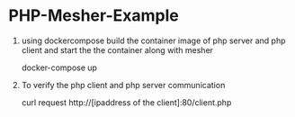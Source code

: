 # PHP-Mesher-Example
   

 1) using dockercompose build the container image of php server and php client and start the the container along with mesher
  
     docker-compose up
 2) To verify the php client and php server communication
 
       curl request http://[ipaddress of the client]:80/client.php
      
